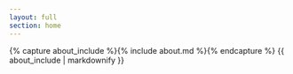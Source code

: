 ```yaml
---
layout: full
section: home
---
```

{% capture about_include %}{% include about.md %}{% endcapture %}
{{ about_include | markdownify }}